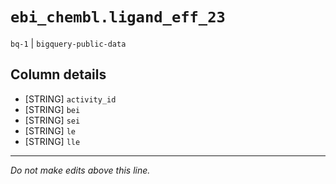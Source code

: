 # `ebi_chembl.ligand_eff_23`
`bq-1` | `bigquery-public-data`

## Column details
* [STRING]    `activity_id`
* [STRING]    `bei`
* [STRING]    `sei`
* [STRING]    `le`
* [STRING]    `lle`

-------------------------------------------------------------------------------
*Do not make edits above this line.*
